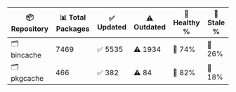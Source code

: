 | 📦 Repository | 📊 Total Packages | ✅ Updated | ⚠️ Outdated | 💚 Healthy % | 🔴 Stale % |
|---------------|-------------------|------------|-------------|-------------|------------|
| 🗂️ bincache | 7469 | ✅ 5535 | ⚠️ 1934 | 💚 74% | 🔴 26% |
| 🗂️ pkgcache | 466 | ✅ 382 | ⚠️ 84 | 💚 82% | 🔴 18% |
